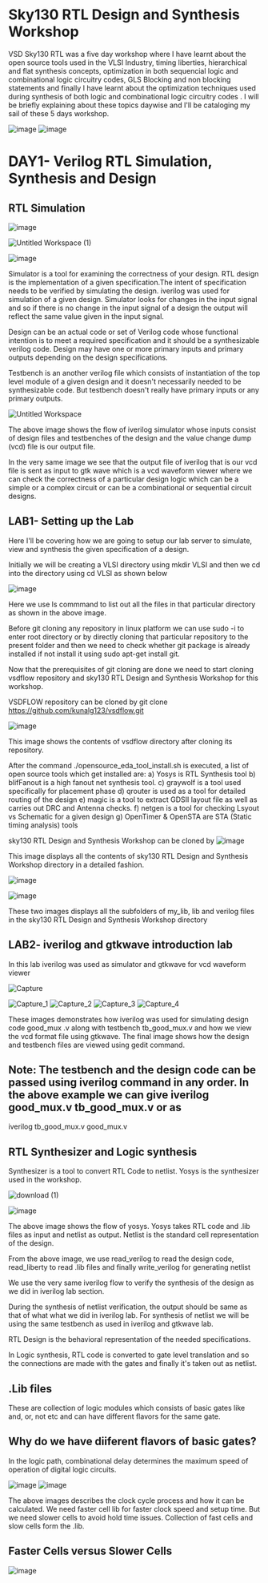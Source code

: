 

# Sky130 RTL Design and Synthesis Workshop

VSD Sky130 RTL was a five day workshop where I have learnt about the open source tools used in the VLSI Industry, timing liberties, hierarchical and flat synthesis concepts, optimization in both sequencial logic and combinational logic circuitry codes, GLS Blocking and non blocking statements and finally I have learnt about the optimization techniques used during synthesis of both logic and combinational logic circuitry codes . I will be briefly explaining about these topics daywise and I'll be cataloging my sail of these 5 days workshop.


![image](https://user-images.githubusercontent.com/60011091/119861437-04d26000-bf35-11eb-9515-85b05a1788d5.png)  ![image](https://user-images.githubusercontent.com/60011091/119867192-4108bf00-bf3b-11eb-9e46-4544afc0c9fa.png)


# DAY1- Verilog RTL Simulation, Synthesis and Design 

## RTL Simulation  

![image](https://user-images.githubusercontent.com/60011091/119868845-318a7580-bf3d-11eb-816c-7fef5d3e4eb0.png) 

![Untitled Workspace (1)](https://user-images.githubusercontent.com/60011091/120014223-6eb73c00-bfff-11eb-8ba8-080a895ecea8.png)

![image](https://user-images.githubusercontent.com/60011091/119868918-46670900-bf3d-11eb-8873-ab8074c8f015.png)


Simulator is a tool for examining the correctness of your design. RTL design is the implementation of a given specification.The intent of specification needs to be verified by simulating the design. iverilog was used for simulation of a given design. Simulator looks for changes in the input signal and so if there is no change in the input signal of a design the output will reflect the same value given in the input signal.

Design can be an actual code or set of Verilog code whose functional intention is to meet a required specification and it should be a synthesizable verilog code. Design may have one or more  primary inputs and primary outputs depending on the design specifications.



Testbench is an another verilog file which consists of instantiation of the top level module of a given design and it doesn't necessarily needed to be synthesizable code. But testbench doesn't really have primary inputs or any primary outputs.


![Untitled Workspace](https://user-images.githubusercontent.com/60011091/120012023-948f1180-bffc-11eb-9821-b828b086ce18.png)



The above image shows the flow of iverilog simulator whose inputs consist of design files and testbenches of the design and the value change dump (vcd) file is our output file.

In the very same image we see that the output file of iverilog that is our vcd file is sent as input to gtk wave which is a vcd waveform viewer where we can check the correctness of a particular design logic which can be a simple or a complex circuit or can be a combinational or sequential circuit designs.


## LAB1- Setting up the Lab 

Here I'll be covering how we are going to setup our lab server to simulate, view and synthesis the given specification of a design.

Initially we will be creating a VLSI directory using mkdir VLSI and then we cd into the directory using cd VLSI as shown below

![image](https://user-images.githubusercontent.com/60011091/119877385-98f8f300-bf46-11eb-8ece-f88d6dcbdde4.png)

Here we use ls commmand to list out all the files in that particular directory as shown in the above image. 

Before git cloning any repository in linux platform we can use sudo -i to enter root directory or by directly cloning that particular repository to the present folder and then we need to check whether git package is already installed if not install it using sudo apt-get install git.

Now that the  prerequisites of git cloning are done we need to start cloning vsdflow repository and sky130 RTL Design and Synthesis Workshop for this workshop.

VSDFLOW repository can be cloned by git clone https://github.com/kunalg123/vsdflow.git

![image](https://user-images.githubusercontent.com/60011091/119933860-801e2b00-bfa2-11eb-840f-f84961891174.png)

This image shows the contents of vsdflow directory after cloning its repository.

After the command ./opensource_eda_tool_install.sh is executed, a list of open source tools which get installed are:
a) Yosys is RTL Synthesis tool
b) blifFanout is a high fanout net synthesis tool.
c) graywolf is a tool used specifically for placement phase 
d) qrouter is used as a tool for  detailed routing of the design
e) magic is a tool to extract GDSII layout file as well as carries out DRC and Antenna checks.
f) netgen is a tool for checking Lsyout vs Schematic for a given design
g) OpenTimer & OpenSTA are STA (Static timing analysis) tools

sky130 RTL Design and Synthesis Workshop can be cloned by 
![image](https://user-images.githubusercontent.com/60011091/119934398-5a455600-bfa3-11eb-940b-284ad3037d96.png)


This image displays all the contents of sky130 RTL Design and Synthesis Workshop directory in a detailed fashion.

![image](https://user-images.githubusercontent.com/60011091/119973629-5b8d7780-bfd1-11eb-8b1f-80c757205c5e.png)

![image](https://user-images.githubusercontent.com/60011091/119974182-03a34080-bfd2-11eb-9eb7-d86c0487c58a.png)

These two images displays all the subfolders of  my_lib, lib and verilog files in the sky130 RTL Design and Synthesis Workshop directory


## LAB2- iverilog and gtkwave introduction lab

In this lab iverilog was used as simulator and gtkwave for vcd waveform viewer

![Capture](https://user-images.githubusercontent.com/60011091/119986983-23dafb80-bfe2-11eb-9fe8-dcce9e1e009b.JPG)

![Capture_1](https://user-images.githubusercontent.com/60011091/119987012-2b9aa000-bfe2-11eb-875c-d1b7e16bb6fe.JPG)
![Capture_2](https://user-images.githubusercontent.com/60011091/119987022-2e959080-bfe2-11eb-987b-313208d6b607.JPG)
![Capture_3](https://user-images.githubusercontent.com/60011091/119987033-31908100-bfe2-11eb-97f7-bdfe3a660f1e.JPG)
![Capture_4](https://user-images.githubusercontent.com/60011091/119987040-33f2db00-bfe2-11eb-85b1-ddd24472d0d4.JPG)

These images demonstrates how iverilog was used for simulating design code good_mux .v along with testbench tb_good_mux.v and how we view the vcd format file using gtkwave. The final image shows how the design and testbench files are viewed using gedit command.

## Note: The testbench and the design code can be passed using iverilog command in any order. In the above example we can give iverilog good_mux.v tb_good_mux.v or as  
iverilog tb_good_mux.v good_mux.v

## RTL Synthesizer and Logic synthesis

Synthesizer is a tool to convert RTL Code to netlist. Yosys is the synthesizer used in the workshop. 

![download (1)](https://user-images.githubusercontent.com/60011091/119988279-8bde1180-bfe3-11eb-9cba-d385700603a2.png)


![image](https://user-images.githubusercontent.com/60011091/119988024-47eb0c80-bfe3-11eb-8588-06ecbeaab580.png)

The above image shows the flow of yosys. Yosys takes RTL code and .lib files as input and netlist as output. Netlist is the standard cell representation of the design.

From the above image, we use read_verilog to read the design code, read_liberty to read .lib files and finally write_verilog for generating netlist 

We use the very same iverilog flow to verify the synthesis of the design as we did in iverilog lab section.


During the synthesis of netlist verification, the output should be same as that of what what we did in iverilog lab. For synthesis of netlist we will be using the same testbench as used in iverilog and gtkwave lab.

RTL Design is the behavioral representation of the needed specifications.

In Logic synthesis, RTL code is converted to gate level translation and so the connections are made with the gates and finally it's taken out as netlist.

## .Lib files
These are collection of logic modules which consists of basic gates like and, or, not etc and can have different flavors for the same gate.

## Why do we have diiferent flavors of basic gates?

In the logic path, combinational delay determines the maximum speed of operation of digital logic circuits.

![image](https://user-images.githubusercontent.com/60011091/119996267-2b070700-bfec-11eb-9a6e-53f8e29f236e.png)
![image](https://user-images.githubusercontent.com/60011091/119998864-c0a39600-bfee-11eb-8908-761776245f1c.png)


The above images describes the clock cycle process and how it can be calculated. We need faster cell lib for faster clock speed and setup time. But we need slower cells to avoid hold time issues. Collection of fast cells and slow cells form the .lib.

## Faster Cells versus Slower Cells

![image](https://user-images.githubusercontent.com/60011091/119999359-49bacd00-bfef-11eb-9492-a8f6eedc84f5.png)



























 


